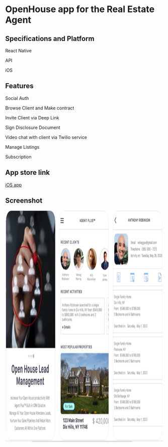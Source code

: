 # OpenHouse app for the Real Estate Agent

## Specifications and Platform

React Native

API

iOS

## Features
Social Auth

Browse Client and Make contract

Invite Client via Deep Link

Sign Disclosure Document

Video chat with client via Twilio service

Manage Listings

Subscription

## App store link
[iOS app](https://apps.apple.com/us/app/agent-plus-for-real-estate/id1518825097)

## Screenshot
<img src="./agentplus.png" height="736px" width="502px">
